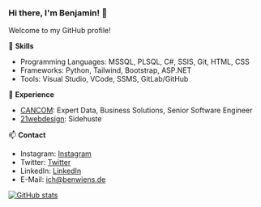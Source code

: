 ### Hi there, I'm Benjamin! 👋

Welcome to my GitHub profile!

🌱 **Skills**
- Programming Languages: MSSQL, PLSQL, C#, SSIS, Git, HTML, CSS
- Frameworks: Python, Tailwind, Bootstrap, ASP.NET
- Tools: Visual Studio, VCode, SSMS, GitLab/GitHub

💼 **Experience**
- [CANCOM](https://www.cancom.de): Expert Data, Business Solutions, Senior Software Engineer
- [21webdesign](https://www.21webdesign.de): Sidehuste

📫 **Contact**
- Instagram: [Instagram](https://www.instagram.com/benwiens/)
- Twitter: [Twitter](https://twitter.com/dernapster)
- LinkedIn: [LinkedIn](https://www.linkedin.com/in/benjamin-wiens-43a9b1123/)
- E-Mail: ich@benwiens.de

[![GitHub stats](https://github-readme-stats.vercel.app/api?username=real-napster&show_icons=true&count_private=true&hide=contribs)](https://github.com/real-napster)
